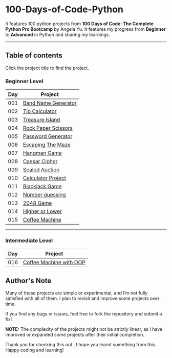 # 100-Days-of-Code-Python

It features 100 python projects from **100 Days of Code: The Complete Python Pro Bootcamp** by Angela Yu.
It features my progress from **Beginner** to **Advanced** in Python and sharing my learnings.

---

## Table of contents

Click the project title to find the project.

### Beginner Level

| Day | Project                                                              |
|-----|----------------------------------------------------------------------|
| 001 | [Band Name Generator](Beginner-Projects/Day-001-Band-Name-Generator) |
| 002 | [Tip Calculator](Beginner-Projects/Day-002-Tip-Calculator)           |
| 003 | [Treasure Island](Beginner-Projects/Day-003-Treasure-Island)         |
| 004 | [Rock Paper Scissors](Beginner-Projects/Day-004-Rock-Paper-Scissors) |
| 005 | [Password Generator](Beginner-Projects/Day-005-Password-Generator)   |
| 006 | [Escaping The Maze](Beginner-Projects/Day-006-Escaping-The-Maze)     |
| 007 | [Hangman Game](Beginner-Projects/Day-007-Hangman-Game)               |
| 008 | [Caesar Cipher](Beginner-Projects/Day-008-Caesar-Cipher)             |
| 009 | [Sealed Auction](Beginner-Projects/Day-009-Sealed-Auction)           |
| 010 | [Calculator Project](Beginner-Projects/Day-010-Calculator-Project)   |
| 011 | [Blackjack Game](Beginner-Projects/Day-011-Blackjack-Game)           |
| 012 | [Number guessing](Beginner-Projects/Day-012-Number-Guessing)         |
| 013 | [2048 Game](Beginner-Projects/Day-013-2048-Game)                     |
| 014 | [Higher or Lower](Beginner-Projects/Day-014-Higher-or-Lower)         |
| 015 | [Coffee Machine](Beginner-Projects/Day-015-Coffee-Machine)           |

---

### Intermediate Level

| Day | Project                                                                           |
|-----|-----------------------------------------------------------------------------------|
| 016 | [Coffee Machine with OOP](Intermediate-Projects/Day-016-Coffee-Machine-with-OOP)  |

## Author's Note

Many of these projects are simple or experimental, and I’m not fully satisfied with all of them. I plan to revisit and improve some projects over time.  

If you find any bugs or issues, feel free to fork
the repository and submit a fix!

**NOTE:** The complexity of the projects might not be strictly linear, as I have improved or expanded some projects after their initial completion.

Thank you for checking this out , I hope you learnt something from this.  
Happy coding and learning!
